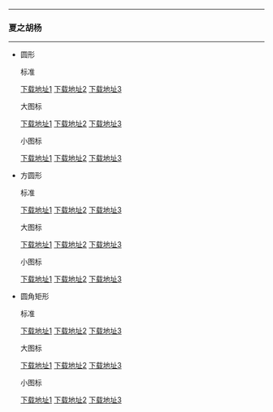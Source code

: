   ---

  ### 夏之胡杨

  ---

  - 圆形 

    标准

    [下载地址1](https://github.com.cnpmjs.org/pzcn/emui-icons/releases/download/{ver}/SummerPopulus_Round.hwt)    [下载地址2](https://emui.iconsx.tech/SummerPopulus_Round.hwt)    [下载地址3](https://emui.netlify.app/SummerPopulus_Round.hwt)
    
    大图标

    [下载地址1](https://github.com.cnpmjs.org/pzcn/emui-icons/releases/download/{ver}/SummerPopulus_Round_Big.hwt)    [下载地址2](https://emui.iconsx.tech/SummerPopulus_Round_Big.hwt)    [下载地址3](https://emui.netlify.app/SummerPopulus_Round_Big.hwt)

    小图标

    [下载地址1](https://github.com.cnpmjs.org/pzcn/emui-icons/releases/download/{ver}/SummerPopulus_Round_Small.hwt)    [下载地址2](https://emui.iconsx.tech/SummerPopulus_Round_Small.hwt)    [下载地址3](https://emui.netlify.app/SummerPopulus_Round_Small.hwt)

  - 方圆形 

    标准
    
    [下载地址1](https://github.com.cnpmjs.org/pzcn/emui-icons/releases/download/{ver}/SummerPopulus_SquareCircle.hwt)    [下载地址2](https://emui.iconsx.tech/SummerPopulus_SquareCircle.hwt)    [下载地址3](https://emui.netlify.app/SummerPopulus_SquareCircle.hwt)

    大图标

    [下载地址1](https://github.com.cnpmjs.org/pzcn/emui-icons/releases/download/{ver}/SummerPopulus_SquareCircle_Big.hwt)    [下载地址2](https://emui.iconsx.tech/SummerPopulus_SquareCircle_Big.hwt)    [下载地址3](https://emui.netlify.app/SummerPopulus_SquareCircle_Big.hwt)

    小图标

    [下载地址1](https://github.com.cnpmjs.org/pzcn/emui-icons/releases/download/{ver}/SummerPopulus_SquareCircle_Small.hwt)    [下载地址2](https://emui.iconsx.tech/SummerPopulus_SquareCircle_Small.hwt)    [下载地址3](https://emui.netlify.app/SummerPopulus_SquareCircle_Small.hwt)

  - 圆角矩形 

    标准
    
    [下载地址1](https://github.com.cnpmjs.org/pzcn/emui-icons/releases/download/{ver}/SummerPopulus_Rectangle.hwt)    [下载地址2](https://emui.iconsx.tech/SummerPopulus_Rectangle.hwt)    [下载地址3](https://emui.netlify.app/SummerPopulus_Rectangle.hwt)

    大图标

    [下载地址1](https://github.com.cnpmjs.org/pzcn/emui-icons/releases/download/{ver}/SummerPopulus_Round.hwt)    [下载地址2](https://emui.iconsx.tech/SummerPopulus_Rectangle_Big.hwt)    [下载地址3](https://emui.netlify.app/SummerPopulus_Rectangle_Big.hwt)

    小图标

    [下载地址1](https://github.com.cnpmjs.org/pzcn/emui-icons/releases/download/{ver}/SummerPopulus_Round.hwt)    [下载地址2](https://emui.iconsx.tech/SummerPopulus_Rectangle_Small.hwt)    [下载地址3](https://emui.netlify.app/SummerPopulus_Rectangle_Small.hwt)